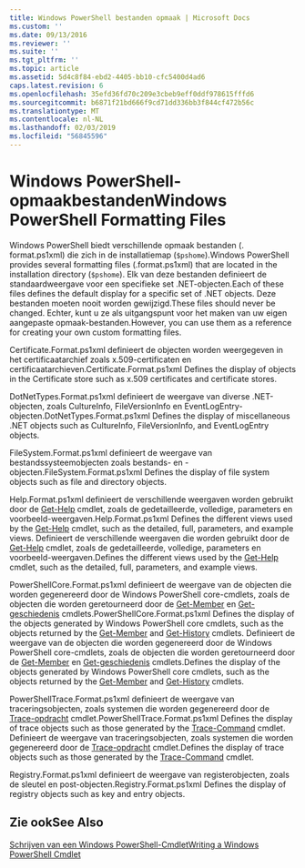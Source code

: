 ```yaml
---
title: Windows PowerShell bestanden opmaak | Microsoft Docs
ms.custom: ''
ms.date: 09/13/2016
ms.reviewer: ''
ms.suite: ''
ms.tgt_pltfrm: ''
ms.topic: article
ms.assetid: 5d4c8f84-ebd2-4405-bb10-cfc5400d4ad6
caps.latest.revision: 6
ms.openlocfilehash: 35efd36fd70c209e3cbeb9eff0ddf978615fffd6
ms.sourcegitcommit: b6871f21bd666f9cd71dd336bb3f844cf472b56c
ms.translationtype: MT
ms.contentlocale: nl-NL
ms.lasthandoff: 02/03/2019
ms.locfileid: "56845596"
---
```

# <a name="windows-powershell-formatting-files"></a><span data-ttu-id="5f787-102">Windows PowerShell-opmaakbestanden</span><span class="sxs-lookup"><span data-stu-id="5f787-102">Windows PowerShell Formatting Files</span></span>

<span data-ttu-id="5f787-103">Windows PowerShell biedt verschillende opmaak bestanden (. format.ps1xml) die zich in de installatiemap (`$pshome`).</span><span class="sxs-lookup"><span data-stu-id="5f787-103">Windows PowerShell provides several formatting files (.format.ps1xml) that are located in the installation directory (`$pshome`).</span></span> <span data-ttu-id="5f787-104">Elk van deze bestanden definieert de standaardweergave voor een specifieke set .NET-objecten.</span><span class="sxs-lookup"><span data-stu-id="5f787-104">Each of these files defines the default display for a specific set of .NET objects.</span></span> <span data-ttu-id="5f787-105">Deze bestanden moeten nooit worden gewijzigd.</span><span class="sxs-lookup"><span data-stu-id="5f787-105">These files should never be changed.</span></span> <span data-ttu-id="5f787-106">Echter, kunt u ze als uitgangspunt voor het maken van uw eigen aangepaste opmaak-bestanden.</span><span class="sxs-lookup"><span data-stu-id="5f787-106">However, you can use them as a reference for creating your own custom formatting files.</span></span>

<span data-ttu-id="5f787-107">Certificate.Format.ps1xml definieert de objecten worden weergegeven in het certificaatarchief zoals x.509-certificaten en certificaatarchieven.</span><span class="sxs-lookup"><span data-stu-id="5f787-107">Certificate.Format.ps1xml Defines the display of objects in the Certificate store such as x.509 certificates and certificate stores.</span></span>

<span data-ttu-id="5f787-108">DotNetTypes.Format.ps1xml definieert de weergave van diverse .NET-objecten, zoals CultureInfo, FileVersionInfo en EventLogEntry-objecten.</span><span class="sxs-lookup"><span data-stu-id="5f787-108">DotNetTypes.Format.ps1xml Defines the display of miscellaneous .NET objects such as CultureInfo, FileVersionInfo, and EventLogEntry objects.</span></span>

<span data-ttu-id="5f787-109">FileSystem.Format.ps1xml definieert de weergave van bestandssysteemobjecten zoals bestands- en -objecten.</span><span class="sxs-lookup"><span data-stu-id="5f787-109">FileSystem.Format.ps1xml Defines the display of file system objects such as file and directory objects.</span></span>

<span data-ttu-id="5f787-110">Help.Format.ps1xml definieert de verschillende weergaven worden gebruikt door de [Get-Help](/powershell/module/Microsoft.PowerShell.Core/Get-Help) cmdlet, zoals de gedetailleerde, volledige, parameters en voorbeeld-weergaven.</span><span class="sxs-lookup"><span data-stu-id="5f787-110">Help.Format.ps1xml Defines the different views used by the [Get-Help](/powershell/module/Microsoft.PowerShell.Core/Get-Help) cmdlet, such as the detailed, full, parameters, and example views.</span></span>
<span data-ttu-id="5f787-111">Definieert de verschillende weergaven die worden gebruikt door de [Get-Help](/powershell/module/Microsoft.PowerShell.Core/Get-Help) cmdlet, zoals de gedetailleerde, volledige, parameters en voorbeeld-weergaven.</span><span class="sxs-lookup"><span data-stu-id="5f787-111">Defines the different views used by the [Get-Help](/powershell/module/Microsoft.PowerShell.Core/Get-Help) cmdlet, such as the detailed, full, parameters, and example views.</span></span>

<span data-ttu-id="5f787-112">PowerShellCore.Format.ps1xml definieert de weergave van de objecten die worden gegenereerd door de Windows PowerShell core-cmdlets, zoals de objecten die worden geretourneerd door de [Get-Member](/powershell/module/Microsoft.PowerShell.Utility/Get-Member) en [Get-geschiedenis](/powershell/module/Microsoft.PowerShell.Core/Get-History) cmdlets.</span><span class="sxs-lookup"><span data-stu-id="5f787-112">PowerShellCore.Format.ps1xml Defines the display of the objects generated by Windows PowerShell core cmdlets, such as the objects returned by the [Get-Member](/powershell/module/Microsoft.PowerShell.Utility/Get-Member) and [Get-History](/powershell/module/Microsoft.PowerShell.Core/Get-History) cmdlets.</span></span>
<span data-ttu-id="5f787-113">Definieert de weergave van de objecten die worden gegenereerd door de Windows PowerShell core-cmdlets, zoals de objecten die worden geretourneerd door de [Get-Member](/powershell/module/Microsoft.PowerShell.Utility/Get-Member) en [Get-geschiedenis](/powershell/module/Microsoft.PowerShell.Core/Get-History) cmdlets.</span><span class="sxs-lookup"><span data-stu-id="5f787-113">Defines the display of the objects generated by Windows PowerShell core cmdlets, such as the objects returned by the [Get-Member](/powershell/module/Microsoft.PowerShell.Utility/Get-Member) and [Get-History](/powershell/module/Microsoft.PowerShell.Core/Get-History) cmdlets.</span></span>

<span data-ttu-id="5f787-114">PowerShellTrace.Format.ps1xml definieert de weergave van traceringsobjecten, zoals systemen die worden gegenereerd door de [Trace-opdracht](/powershell/module/Microsoft.PowerShell.Utility/Trace-Command) cmdlet.</span><span class="sxs-lookup"><span data-stu-id="5f787-114">PowerShellTrace.Format.ps1xml Defines the display of trace objects such as those generated by the [Trace-Command](/powershell/module/Microsoft.PowerShell.Utility/Trace-Command) cmdlet.</span></span>
<span data-ttu-id="5f787-115">Definieert de weergave van traceringsobjecten, zoals systemen die worden gegenereerd door de [Trace-opdracht](/powershell/module/Microsoft.PowerShell.Utility/Trace-Command) cmdlet.</span><span class="sxs-lookup"><span data-stu-id="5f787-115">Defines the display of trace objects such as those generated by the [Trace-Command](/powershell/module/Microsoft.PowerShell.Utility/Trace-Command) cmdlet.</span></span>

<span data-ttu-id="5f787-116">Registry.Format.ps1xml definieert de weergave van registerobjecten, zoals de sleutel en post-objecten.</span><span class="sxs-lookup"><span data-stu-id="5f787-116">Registry.Format.ps1xml Defines the display of registry objects such as key and entry objects.</span></span>

## <a name="see-also"></a><span data-ttu-id="5f787-117">Zie ook</span><span class="sxs-lookup"><span data-stu-id="5f787-117">See Also</span></span>

[<span data-ttu-id="5f787-118">Schrijven van een Windows PowerShell-Cmdlet</span><span class="sxs-lookup"><span data-stu-id="5f787-118">Writing a Windows PowerShell Cmdlet</span></span>](../cmdlet/writing-a-windows-powershell-cmdlet.md)
